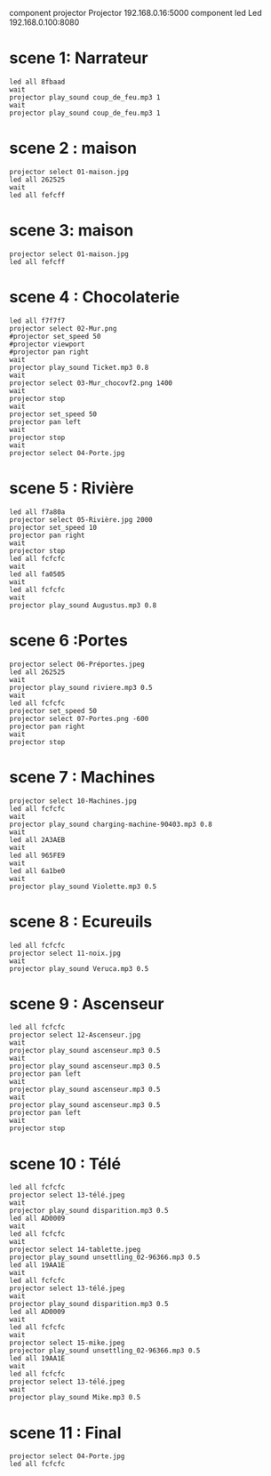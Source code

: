 component projector Projector 192.168.0.16:5000
component led Led 192.168.0.100:8080

# scene 1: Narrateur
	led all 8fbaad
	wait
	projector play_sound coup_de_feu.mp3 1
	wait
	projector play_sound coup_de_feu.mp3 1
# scene 2 : maison
    projector select 01-maison.jpg
	led all 262525
	wait
	led all fefcff
# scene 3: maison
    projector select 01-maison.jpg
	led all fefcff
# scene 4 : Chocolaterie
    led all f7f7f7
	projector select 02-Mur.png
	#projector set_speed 50
	#projector viewport 
	#projector pan right
    wait
    projector play_sound Ticket.mp3 0.8
	wait
	projector select 03-Mur_chocovf2.png 1400
    wait
	projector stop
	wait
	projector set_speed 50
	projector pan left
	wait
	projector stop
    wait
	projector select 04-Porte.jpg
# scene 5 : Rivière
    led all f7a80a
	projector select 05-Rivière.jpg 2000
    projector set_speed 10
	projector pan right
	wait
	projector stop
	led all fcfcfc
	wait
	led all fa0505
	wait
	led all fcfcfc
	wait
	projector play_sound Augustus.mp3 0.8
# scene 6 :Portes
    projector select 06-Préportes.jpeg
    led all 262525
    wait
	projector play_sound riviere.mp3 0.5
	wait
    led all fcfcfc
    projector set_speed 50
    projector select 07-Portes.png -600
	projector pan right	
    wait
    projector stop
# scene 7 : Machines
    projector select 10-Machines.jpg
    led all fcfcfc
	wait
	projector play_sound charging-machine-90403.mp3 0.8
    wait
    led all 2A3AEB
    wait
    led all 965FE9
    wait
    led all 6a1be0
    wait
    projector play_sound Violette.mp3 0.5
# scene 8 : Ecureuils
    led all fcfcfc
    projector select 11-noix.jpg
    wait
    projector play_sound Veruca.mp3 0.5
# scene 9 : Ascenseur
    led all fcfcfc
    projector select 12-Ascenseur.jpg
    wait
    projector play_sound ascenseur.mp3 0.5
    wait
    projector play_sound ascenseur.mp3 0.5
    projector pan left
    wait
    projector play_sound ascenseur.mp3 0.5
    wait
    projector play_sound ascenseur.mp3 0.5
    projector pan left
    wait
    projector stop
# scene 10 : Télé
    led all fcfcfc
    projector select 13-télé.jpeg
    wait
    projector play_sound disparition.mp3 0.5
    led all AD0009
    wait 
    led all fcfcfc
    wait
    projector select 14-tablette.jpeg
    projector play_sound unsettling_02-96366.mp3 0.5
    led all 19AA1E
    wait
    led all fcfcfc
    projector select 13-télé.jpeg
    wait
    projector play_sound disparition.mp3 0.5
    led all AD0009
    wait
    led all fcfcfc
    wait
    projector select 15-mike.jpeg
    projector play_sound unsettling_02-96366.mp3 0.5
    led all 19AA1E
    wait
    led all fcfcfc
    projector select 13-télé.jpeg
    wait
    projector play_sound Mike.mp3 0.5
# scene 11 : Final
	projector select 04-Porte.jpg
	led all fcfcfc
